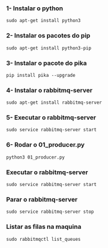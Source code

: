 ### 1- Instalar o python
` sudo apt-get install python3 `

### 2- Instalar os pacotes do pip
` sudo apt-get install python3-pip `

### 3- Instalar o pacote do pika
` pip install pika --upgrade `

### 4- Instalar o rabbitmq-server
` sudo apt-get install rabbitmq-server `

### 5- Executar o rabbitmq-server
` sudo service rabbitmq-server start `

### 6- Rodar o 01_producer.py 
` python3 01_producer.py `


### Executar o rabbitmq-server
` sudo service rabbitmq-server start `

### Parar o rabbitmq-server
` sudo service rabbitmq-server stop `

### Listar as filas na maquina
` sudo rabbitmqctl list_queues `